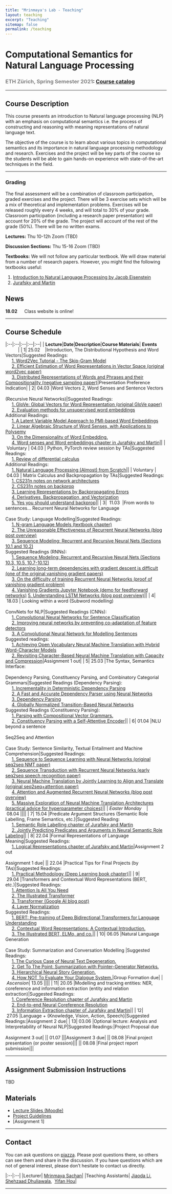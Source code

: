 ```yaml
---
title: "Mrinmaya's Lab - Teaching"
layout: teaching
excerpt: "Teaching"
sitemap: false
permalink: /teaching
---
```


# Computational Semantics for Natural Language Processing
### <font color=gray>ETH Zürich, Spring Semester 2021</font>: [Course catalog](http://www.vvz.ethz.ch/lerneinheitPre.do?semkez=2021S&lerneinheitId=154041&lang=en)

___

## Course Description
This course presents an introduction to Natural language processing (NLP) with an emphasis on computational semantics i.e. the process of constructing and reasoning with meaning representations of natural language text.

The objective of the course is to learn about various topics in computational semantics and its importance in natural language processing methodology and research. Exercises and the project will be key parts of the course so the students will be able to gain hands-on experience with state-of-the-art techniques in the field.

___

### **Grading**
The final assessment will be a combination of classroom participation, graded exercises and the project. There will be 3 exercise sets which will be a mix of theoretical and implementation problems. Exercises will be released roughly every 4 weeks, and will total to 30% of your grade. Classroom participation (including a research paper presentation) will account for 20% of the grade. The project will account of the rest of the grade (50%). There will be no written exams.

**Lectures:** Thu 10-12h Zoom (TBD)

**Discussion Sections:**  Thu 15-16 Zoom (TBD)

**Textbooks:**
We will not follow any particular textbook. We will draw material from a number of research papers.
However, you might find the following textbooks useful:
1. [Introduction to Natural Language Processing by Jacob Eisenstein](https://www.amazon.de/Jacob-Eisenstein/dp/0262042843/ref=sr_1_1?__mk_de_DE=%C3%85M%C3%85%C5%BD%C3%95%C3%91&crid=30OMHV1C018JY&dchild=1&keywords=introduction+to+natural+language+processing&qid=1598878964&sprefix=introduction+to+na%2Caps%2C148&sr=8-1)
2. [Jurafsky and Martin](https://web.stanford.edu/~jurafsky/slp3/)

## News
**18.02**    Class website is online!

___

## Course Schedule

|:--|:--|:--|:--|:--|
|&nbsp;<b>Lecture</b>|<b>Date</b>|<b>Description</b>|<b>Course Materials</b>| <b>Events</b> &nbsp;&nbsp;&nbsp;&nbsp;&nbsp;&nbsp;&nbsp;&nbsp;&nbsp;&nbsp;|
|&nbsp;1|&nbsp;25.02&nbsp;&nbsp;&nbsp;&nbsp;|Introduction, The Distributional Hypothesis and Word Vectors|Suggested Readings: <br>&nbsp;&nbsp;&nbsp;&nbsp; [1. Word2Vec Tutorial - The Skip-Gram Model](http://mccormickml.com/2016/04/19/word2vec-tutorial-the-skip-gram-model/) <br>&nbsp;&nbsp;&nbsp;&nbsp; [2. Efficient Estimation of Word Representations in Vector Space (original word2vec paper)](http://arxiv.org/pdf/1301.3781.pdf) <br>&nbsp;&nbsp;&nbsp;&nbsp; [3. Distributed Representations of Words and Phrases and their Compositionality (negative sampling paper)](http://papers.nips.cc/paper/5021-distributed-representations-of-words-and-phrases-and-their-compositionality.pdf)|Presentation Preference Indication|
|&nbsp;2|&nbsp;04.03&nbsp;|Word Vectors 2, Word Senses and Sentence Vectors <br><br> (Recursive Neural Networks)|Suggested Readings: <br>&nbsp;&nbsp;&nbsp;&nbsp; [1. GloVe: Global Vectors for Word Representation (original GloVe paper)](http://nlp.stanford.edu/pubs/glove.pdf) <br>&nbsp;&nbsp;&nbsp;&nbsp; [2. Evaluation methods for unsupervised word embeddings](http://www.aclweb.org/anthology/D15-1036) <br> Additional Readings: <br>&nbsp;&nbsp;&nbsp;&nbsp; [1. A Latent Variable Model Approach to PMI-based Word Embeddings](http://aclweb.org/anthology/Q16-1028) <br>&nbsp;&nbsp;&nbsp;&nbsp; [2. Linear Algebraic Structure of Word Senses, with Applications to Polysemy](https://transacl.org/ojs/index.php/tacl/article/viewFile/1346/320) <br>&nbsp;&nbsp;&nbsp;&nbsp; [3. On the Dimensionality of Word Embedding.](https://papers.nips.cc/paper/7368-on-the-dimensionality-of-word-embedding.pdf) <br>&nbsp;&nbsp;&nbsp;&nbsp; [4. Word senses and Word embeddings chapter in Jurafsky and Martin](https://web.stanford.edu/)||
|&nbsp;Voluntary |&nbsp;04.03&nbsp;| Python, PyTorch review session by TAs|Suggested Readings: <br>&nbsp;&nbsp;&nbsp;&nbsp; [1. Review of differential calculus](http://web.stanford.edu/class/cs224n/readings/review-differential-calculus.pdf) <br> Additional Readings: <br>&nbsp;&nbsp;&nbsp;&nbsp; [1. Natural Language Processing (Almost) from Scratch](http://www.jmlr.org/papers/volume12/collobert11a/collobert11a.pdf)||
|&nbsp;Voluntary |&nbsp;04.03&nbsp;| Matrix Calculus and Backpropagation by TAs|Suggested Readings: <br>&nbsp;&nbsp;&nbsp;&nbsp; [1. CS231n notes on network architectures](http://cs231n.github.io/neural-networks-1/) <br>&nbsp;&nbsp;&nbsp;&nbsp; [2. CS231n notes on backprop](http://cs231n.github.io/optimization-2/) <br>&nbsp;&nbsp;&nbsp;&nbsp; [3. Learning Representations by Backpropagating Errors](http://www.iro.umontreal.ca/) <br>&nbsp;&nbsp;&nbsp;&nbsp; [4. Derivatives, Backpropagation, and Vectorization](http://cs231n.stanford.edu/handouts/derivatives.pdf) <br>&nbsp;&nbsp;&nbsp;&nbsp; [5. Yes you should understand backprop](https://medium.com/)||
|&nbsp;3| &nbsp;11.03&nbsp; |From words to sentences... Recurrent Neural Networks for Language <br><br> Case Study: Language Modelling|Suggested Readings: <br>&nbsp;&nbsp;&nbsp;&nbsp; [1. N-gram Language Models (textbook chapter)](https://web.stanford.edu/) <br>&nbsp;&nbsp;&nbsp;&nbsp; [2. The Unreasonable Effectiveness of Recurrent Neural Networks (blog post overview)](http://karpathy.github.io/2015/05/21/rnn-effectiveness/) <br>&nbsp;&nbsp;&nbsp;&nbsp; [3. Sequence Modeling: Recurrent and Recursive Neural Nets (Sections 10.1 and 10.2)](http://www.deeplearningbook.org/contents/rnn.html) <br> Suggested Readings (RNNs): <br>&nbsp;&nbsp;&nbsp;&nbsp; [1. Sequence Modeling: Recurrent and Recursive Neural Nets (Sections 10.3, 10.5, 10.7-10.12)](http://www.deeplearningbook.org/contents/rnn.html) <br>&nbsp;&nbsp;&nbsp;&nbsp; [2. Learning long-term dependencies with gradient descent is difficult (one of the original vanishing gradient papers)](http://ai.dinfo.unifi.it/paolo/ps/tnn-94-gradient.pdf) <br>&nbsp;&nbsp;&nbsp;&nbsp; [3. On the difficulty of training Recurrent Neural Networks (proof of vanishing gradient problem)](https://arxiv.org/pdf/1211.5063.pdf) <br>&nbsp;&nbsp;&nbsp;&nbsp; [4. Vanishing Gradients Jupyter Notebook (demo for feedforward networks)](https://web.stanford.edu/class/archive/cs/cs224n/cs224n.1174/lectures/vanishing_grad_example.html) [5. Understanding LSTM Networks (blog post overview)](http://colah.github.io/posts/2015-08-Understanding-LSTMs/)||
|&nbsp;4| &nbsp;18.03&nbsp;| Looking within a word (Subword modelling) <br><br> ConvNets for NLP|Suggested Readings (CNNs): <br>&nbsp;&nbsp;&nbsp;&nbsp; [1. Convolutional Neural Networks for Sentence Classification](https://arxiv.org/abs/1408.5882.pdf) <br>&nbsp;&nbsp;&nbsp;&nbsp; [2. Improving neural networks by preventing co-adaptation of feature detectors](https://arxiv.org/abs/1207.0580) <br>&nbsp;&nbsp;&nbsp;&nbsp; [3. A Convolutional Neural Network for Modelling Sentences](https://arxiv.org/pdf/1404.2188.pdf) <br> Suggested readings: <br>&nbsp;&nbsp;&nbsp;&nbsp; [1. Achieving Open Vocabulary Neural Machine Translation with Hybrid Word-Character Models](https://arxiv.org/abs/1604.00788.pdf) <br>&nbsp;&nbsp;&nbsp;&nbsp; [2. Revisiting Character-Based Neural Machine Translation with Capacity and Compression](https://arxiv.org/pdf/1808.09943.pdf)|Assignment 1 out|
|&nbsp;5|&nbsp;25.03&nbsp;|The Syntax, Semantics Interface: <br><br> Dependency Parsing, Constituency Parsing, and Combinatory Categorial Grammars|Suggested Readings (Dependency Parsing): <br>&nbsp;&nbsp;&nbsp;&nbsp; [1. Incrementality in Deterministic Dependency Parsing](https://www.aclweb.org/anthology/W/W04/W04-0308.pdf) <br>&nbsp;&nbsp;&nbsp;&nbsp; [2. A Fast and Accurate Dependency Parser using Neural Networks](https://www.emnlp2014.org/papers/pdf/EMNLP2014082.pdf) <br>&nbsp;&nbsp;&nbsp;&nbsp; [3. Dependency Parsing](http://www.morganclaypool.com/doi/abs/10.2200/S00169ED1V01Y200901HLT002) <br>&nbsp;&nbsp;&nbsp;&nbsp; [4. Globally Normalized Transition-Based Neural Networks](https://arxiv.org/pdf/1603.06042.pdf) <br> Suggested Readings (Constituency Parsing): <br>&nbsp;&nbsp;&nbsp;&nbsp; [1. Parsing with Compositional Vector Grammars.](http://www.aclweb.org/anthology/P13-1045) <br>&nbsp;&nbsp;&nbsp;&nbsp; [2. Constituency Parsing with a Self-Attentive Encoder](https://arxiv.org/pdf/1805.01052.pdf)||
|&nbsp;6|&nbsp;01.04&nbsp;|NLU beyond a sentence <br><br> Seq2Seq and Attention <br><br> Case Study: Sentence Similarity, Textual Entailment and Machine Comprehension|Suggested Readings: <br>&nbsp;&nbsp;&nbsp;&nbsp; [1. Sequence to Sequence Learning with Neural Networks (original seq2seq NMT paper)](https://arxiv.org/pdf/1409.3215.pdf) <br>&nbsp;&nbsp;&nbsp;&nbsp; [2. Sequence Transduction with Recurrent Neural Networks (early seq2seq speech recognition paper)](https://arxiv.org/pdf/1211.3711.pdf) <br>&nbsp;&nbsp;&nbsp;&nbsp; [3. Neural Machine Translation by Jointly Learning to Align and Translate (original seq2seq+attention paper)](https://arxiv.org/pdf/1409.0473.pdf) <br>&nbsp;&nbsp;&nbsp;&nbsp; [4. Attention and Augmented Recurrent Neural Networks (blog post overview)](https://distill.pub/2016/augmented-rnns/) <br>&nbsp;&nbsp;&nbsp;&nbsp; [5. Massive Exploration of Neural Machine Translation Architectures (practical advice for hyperparameter choices)](https://arxiv.org/pdf/1703.03906.pdf)||
|&nbsp;<i>Easter Monday</i>&nbsp;&nbsp;&nbsp;&nbsp;|&nbsp;08.04&nbsp;||||
|&nbsp;7|&nbsp;15.04&nbsp;|Predicate Argument Structures (Semantic Role Labelling, Frame Semantics, etc.)|Suggested Reading: <br>&nbsp;&nbsp;&nbsp;&nbsp; [1. Semantic Role Labelling chapter of Jurafsky and Martin](https://web.stanford.edu/) <br>&nbsp;&nbsp;&nbsp;&nbsp; [2. Jointly Predicting Predicates and Arguments in Neural Semantic Role Labeling](http://aclweb.org/anthology/P18-2058)||
|&nbsp;8|&nbsp;22.04&nbsp;|Formal Representations of Language Meaning|Suggested Readings: <br>&nbsp;&nbsp;&nbsp;&nbsp; [1. Logical Representations chapter of Jurafsky and Martin](https://web.stanford.edu/)|Assignment 2 out <br><br> Assignment 1 due|
||&nbsp;22.04&nbsp;|Practical Tips for Final Projects (by TAs)|Suggested Readings: <br>&nbsp;&nbsp;&nbsp;&nbsp; [1. Practical Methodology (Deep Learning book chapter)](https://www.deeplearningbook.org/contents/guidelines.html)||
|&nbsp;9|&nbsp;29.04&nbsp;|Transformers and Contextual Word Representations (BERT, etc.)|Suggested Readings: <br>&nbsp;&nbsp;&nbsp;&nbsp; [1. Attention Is All You Need](https://arxiv.org/abs/1706.03762.pdf) <br>&nbsp;&nbsp;&nbsp;&nbsp; [2. The Illustrated Transformer](https://jalammar.github.io/illustrated-transformer/) <br>&nbsp;&nbsp;&nbsp;&nbsp; [3. Transformer (Google AI blog post)](https://ai.googleblog.com/2017/08/transformer-novel-neural-network.html) <br>&nbsp;&nbsp;&nbsp;&nbsp; [4. Layer Normalization](https://arxiv.org/pdf/1607.06450.pdf) <br> Suggested Readings: <br>&nbsp;&nbsp;&nbsp;&nbsp; [1. BERT: Pre-training of Deep Bidirectional Transformers for Language Understanding](https://arxiv.org/pdf/1810.04805.pdf) <br>&nbsp;&nbsp;&nbsp;&nbsp; [2. Contextual Word Representations: A Contextual Introduction.](https://arxiv.org/abs/1902.06006.pdf) <br>&nbsp;&nbsp;&nbsp;&nbsp; [3. The Illustrated BERT, ELMo, and co.](http://jalammar.github.io/illustrated-bert/)||
|&nbsp;10|&nbsp;06.05&nbsp;|Natural Language Generation <br><br> Case Study: Summarization and Conversation Modelling |Suggested Readings: <br>&nbsp;&nbsp;&nbsp;&nbsp; [1. The Curious Case of Neural Text Degeneration.](https://arxiv.org/abs/1904.09751.pdf) <br>&nbsp;&nbsp;&nbsp;&nbsp; [2. Get To The Point: Summarization with Pointer-Generator Networks.](https://arxiv.org/abs/1704.04368.pdf) <br>&nbsp;&nbsp;&nbsp;&nbsp; [3. Hierarchical Neural Story Generation.](https://arxiv.org/abs/1805.04833.pdf) <br>&nbsp;&nbsp;&nbsp;&nbsp; [4. How NOT To Evaluate Your Dialogue System.](https://arxiv.org/abs/1603.08023.pdf)|Group Formation due|
|&nbsp;<i>Ascension</i>|&nbsp;13.05&nbsp;||||
|&nbsp;11|&nbsp;20.05&nbsp;|Modelling and tracking entities: NER, coreference and information extraction (entity and relation extraction)|Suggested Readings: <br>&nbsp;&nbsp;&nbsp;&nbsp; [1. Coreference Resolution chapter of Jurafsky and Martin](https://web.stanford.edu/) <br>&nbsp;&nbsp;&nbsp;&nbsp; [2. End-to-end Neural Coreference Resolution](https://arxiv.org/pdf/1707.07045.pdf) <br>&nbsp;&nbsp;&nbsp;&nbsp; [3. Information Extraction chapter of Jurafsky and Martin](https://web.stanford.edu/)||
|&nbsp;12|&nbsp;27.05&nbsp;|Language + {Knowledge, Vision, Action, Speech}|Suggested Readings:|Assignment 2 due|
|&nbsp;13|&nbsp;03.06&nbsp;|Optional lecture: Analysis and Interpretability of Neural NLP|Suggested Readings:|Project Proposal due <br><br>Assignment 3 out|
||&nbsp;01.07&nbsp;|||Assignment 3 due|
||&nbsp;08.08&nbsp;|Final project presentation (or poster session)|||
||&nbsp;08.08&nbsp;|Final project report submission|||

___

## Assignment Submission Instructions

TBD

## Materials

-   [Lecture Slides (Moodle)](https://moodle-app2.let.ethz.ch/)
-   [Project Guidelines](https://docs.google.com/document/d/1b5FNlXqXsMsld83lmoE8EFsHEEuHRmQEP_EPOyAkwAU/edit)
-   [Assignment 1]

___

## Contact

You can ask questions on  [piazza](https://piazza.com/ethz.ch/spring2021/263500000). Please post questions there, so others can see them and share in the discussion. If you have questions which are not of general interest, please don’t hesitate to contact us directly.

|:--|:--|
|Lecturer| [Mrinmaya Sachan](http://www.mrinmaya.io/)|
|Teaching Assistants| [Jiaoda Li](https://rycolab.io/authors/jiaoda/),&nbsp; [Shehzaad Dhuliawala](https://people.cs.umass.edu/~sdhuliawala/),&nbsp; [Yifan Hou](https://yifan-h.github.io/)|

___

